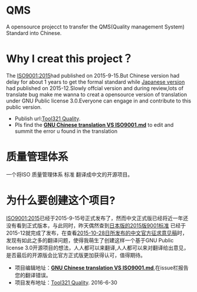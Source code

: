 # QMS
A opensource projecct to transfer the QMS(Quality management System) Standard into Chinese.
# Why I creat this project？
The [ISO9001:2015](http://www.iso.org/iso/catalogue_detail?csnumber=62085)had published on 2015-9-15.But Chinese version had delay for about 1 years to get the formal standard while [Japanese version](http://www.jsa.or.jp/store/iso-90012015.html) had published on 2015-12.Slowly offcial version and during review,lots of translate bug make me wanna to creat a opensource version of translation under GNU Public license 3.0.Everyone can engage in and contribute to this public version.
* Publish url:[Tool321 Quality](http://www.tool321.com/cn/r/quality.html).
* Pls find the **[GNU Chinese translation VS ISO9001.md](https://github.com/tool321/QMS/blob/master/GNU%20Chinese%20translation%20VS%20ISO9001.md)** to edit and summit the error u found in the translation
# 质量管理体系
一个将ISO 质量管理体系 标准 翻译成中文的开源项目。
# 为什么要创建这个项目?
[ISO9001:2015](http://www.iso.org/iso/catalogue_detail?csnumber=62085)已经于2015-9-15号正式发布了，然而中文正式版已经将近一年还没有看到正式版本，与此同时，昨天偶然查到[日本版的2015版9001标准](http://www.jsa.or.jp/store/iso-90012015.html) 已经于2015-12就完成了发布，在查看[2015-10-28日所发布的中文官方征求意见稿](http://www.cnis.gov.cn/wzgg/201510/t20151030_21095.shtml)时，发现有如此之多的翻译问题，使得我萌生了创建这样一个基于GNU Public license 3.0开源项目的想法，人人都可以来翻译,人人都可以来对翻译给出意见，是否最后的开源版会比官方正式版更加获得认可，值得期待。
* 项目编辑地址：**[GNU Chinese translation VS ISO9001.md](https://github.com/tool321/QMS/blob/master/GNU%20Chinese%20translation%20VS%20ISO9001.md)**,在issue栏报告您的翻译错误。
* 项目发布地址：[Tool321 Quality](http://www.tool321.com/cn/r/quality.html).
2016-6-30

